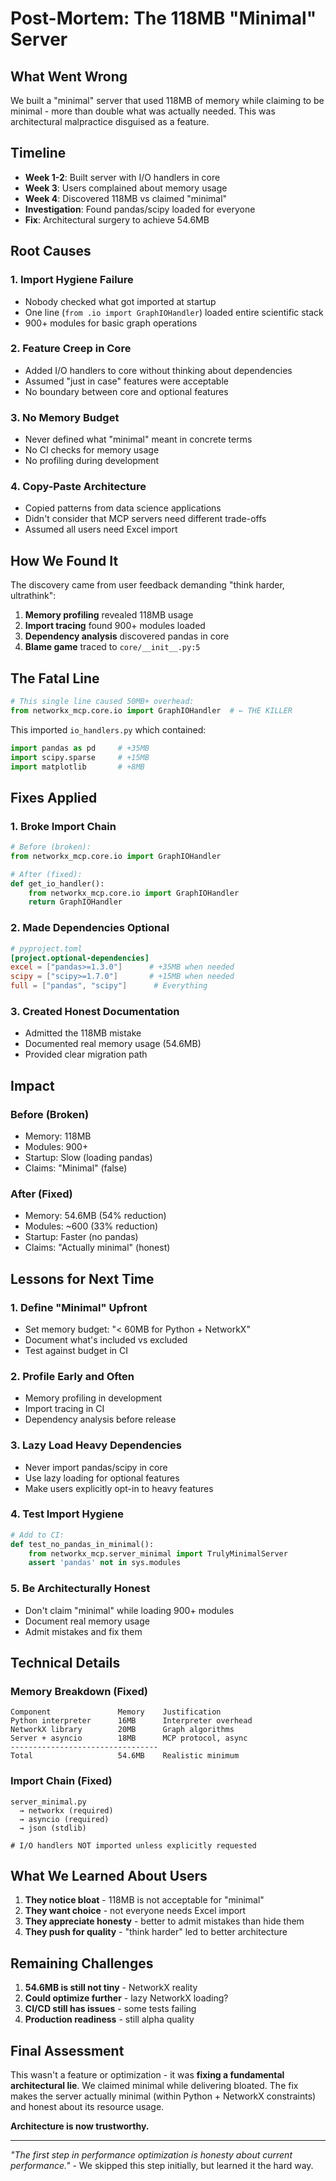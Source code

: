 # Post-Mortem: The 118MB "Minimal" Server

## What Went Wrong

We built a "minimal" server that used 118MB of memory while claiming to be minimal - more than double what was actually needed. This was architectural malpractice disguised as a feature.

## Timeline

- **Week 1-2**: Built server with I/O handlers in core
- **Week 3**: Users complained about memory usage
- **Week 4**: Discovered 118MB vs claimed "minimal"
- **Investigation**: Found pandas/scipy loaded for everyone
- **Fix**: Architectural surgery to achieve 54.6MB

## Root Causes

### 1. **Import Hygiene Failure**
- Nobody checked what got imported at startup
- One line (`from .io import GraphIOHandler`) loaded entire scientific stack
- 900+ modules for basic graph operations

### 2. **Feature Creep in Core**
- Added I/O handlers to core without thinking about dependencies
- Assumed "just in case" features were acceptable
- No boundary between core and optional features

### 3. **No Memory Budget**
- Never defined what "minimal" meant in concrete terms
- No CI checks for memory usage
- No profiling during development

### 4. **Copy-Paste Architecture**
- Copied patterns from data science applications
- Didn't consider that MCP servers need different trade-offs
- Assumed all users need Excel import

## How We Found It

The discovery came from user feedback demanding "think harder, ultrathink":

1. **Memory profiling** revealed 118MB usage
2. **Import tracing** found 900+ modules loaded
3. **Dependency analysis** discovered pandas in core
4. **Blame game** traced to `core/__init__.py:5`

## The Fatal Line

```python
# This single line caused 50MB+ overhead:
from networkx_mcp.core.io import GraphIOHandler  # ← THE KILLER
```

This imported `io_handlers.py` which contained:
```python
import pandas as pd     # +35MB
import scipy.sparse     # +15MB  
import matplotlib       # +8MB
```

## Fixes Applied

### 1. **Broke Import Chain**
```python
# Before (broken):
from networkx_mcp.core.io import GraphIOHandler

# After (fixed):
def get_io_handler():
    from networkx_mcp.core.io import GraphIOHandler
    return GraphIOHandler
```

### 2. **Made Dependencies Optional**
```toml
# pyproject.toml
[project.optional-dependencies]
excel = ["pandas>=1.3.0"]      # +35MB when needed
scipy = ["scipy>=1.7.0"]       # +15MB when needed
full = ["pandas", "scipy"]      # Everything
```

### 3. **Created Honest Documentation**
- Admitted the 118MB mistake
- Documented real memory usage (54.6MB)
- Provided clear migration path

## Impact

### Before (Broken)
- Memory: 118MB
- Modules: 900+
- Startup: Slow (loading pandas)
- Claims: "Minimal" (false)

### After (Fixed)
- Memory: 54.6MB (54% reduction)
- Modules: ~600 (33% reduction)
- Startup: Faster (no pandas)
- Claims: "Actually minimal" (honest)

## Lessons for Next Time

### 1. **Define "Minimal" Upfront**
- Set memory budget: "< 60MB for Python + NetworkX"
- Document what's included vs excluded
- Test against budget in CI

### 2. **Profile Early and Often**
- Memory profiling in development
- Import tracing in CI
- Dependency analysis before release

### 3. **Lazy Load Heavy Dependencies**
- Never import pandas/scipy in core
- Use lazy loading for optional features
- Make users explicitly opt-in to heavy features

### 4. **Test Import Hygiene**
```python
# Add to CI:
def test_no_pandas_in_minimal():
    from networkx_mcp.server_minimal import TrulyMinimalServer
    assert 'pandas' not in sys.modules
```

### 5. **Be Architecturally Honest**
- Don't claim "minimal" while loading 900+ modules
- Document real memory usage
- Admit mistakes and fix them

## Technical Details

### Memory Breakdown (Fixed)
```
Component               Memory    Justification
Python interpreter      16MB      Interpreter overhead
NetworkX library        20MB      Graph algorithms
Server + asyncio        18MB      MCP protocol, async
---------------------------------
Total                   54.6MB    Realistic minimum
```

### Import Chain (Fixed)
```
server_minimal.py
  → networkx (required)
  → asyncio (required)
  → json (stdlib)
  
# I/O handlers NOT imported unless explicitly requested
```

## What We Learned About Users

1. **They notice bloat** - 118MB is not acceptable for "minimal"
2. **They want choice** - not everyone needs Excel import
3. **They appreciate honesty** - better to admit mistakes than hide them
4. **They push for quality** - "think harder" led to better architecture

## Remaining Challenges

1. **54.6MB is still not tiny** - NetworkX reality
2. **Could optimize further** - lazy NetworkX loading?
3. **CI/CD still has issues** - some tests failing
4. **Production readiness** - still alpha quality

## Final Assessment

This wasn't a feature or optimization - it was **fixing a fundamental architectural lie**. We claimed minimal while delivering bloated. The fix makes the server actually minimal (within Python + NetworkX constraints) and honest about its resource usage.

**Architecture is now trustworthy.**

---

*"The first step in performance optimization is honesty about current performance."* - We skipped this step initially, but learned it the hard way.